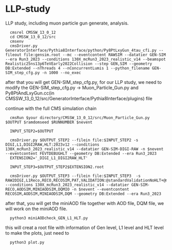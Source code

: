 # LLP-study
LLP study, including muon particle gun generate, analysis.

      cmsrel CMSSW_13_0_12
      cd CMSSW_13_0_12/src
      cmsenv
      cmsDriver.py GeneratorInterface/Pythia8Interface/python/Py8PtLxyGun_4tau_cfi.py --fileout file:gensim.root --mc --eventcontent RAWSIM --datatier GEN-SIM --era Run3_2023 --conditions 130X_mcRun3_2023_realistic_v14 --beamspot Realistic25ns13p6TeVEarly2022Collision --step GEN,SIM --geometry DB:Extended --nThreads 4 --nConcurrentLumis 1 --python_filename GEN-SIM_step_cfg.py -n 1000 --no_exec
after that you will get GEN-SIM_step_cfg.py, for our LLP study, we need to modify the GEN-SIM_step_cfg.py -> Muon_Particle_Gun.py and Py8PtAndLxyGun.cc(in CMSSW_13_0_12/src/GeneratorInterface/Pythia8Interface/plugins) file
      
continue with the full CMS simulation chain

      cmsRun $your directory/CMSSW_13_0_12/src/Muon_Particle_Gun.py $OUTPUT $ramdomseed $RUNNUMBER $nevent
      
      INPUT_STEP2=$OUTPUT
      
      cmsDriver.py $OUTPUT_STEP2 --filein file:$INPUT_STEP2 -s DIGI,L1,DIGI2RAW,HLT:2023v12 --conditions 130X_mcRun3_2023_realistic_v14 --datatier GEN-SIM-DIGI-RAW -n $nevent --eventcontent FEVTDEBUGHLT --geometry DB:Extended --era Run3_2023
      EXTENSION2='_DIGI_L1_DIGI2RAW_HLT'
      
      INPUT_STEP3=$OUTPUT_STEP2$EXTENSION2.root
      
      cmsDriver.py $OUTPUT_STEP3 --filein file:$INPUT_STEP3  -s RAW2DIGI,L1Reco,RECO,RECOSIM,PAT,VALIDATION:@standardValidationNoHLT+@miniAODValidation,DQM:@standardDQMFakeHLT+@miniAODDQM --conditions 130X_mcRun3_2023_realistic_v14 --datatier GEN-SIM-RECO,AODSIM,MINIAODSIM,DQMIO -n $nevent --eventcontent RECOSIM,AODSIM,MINIAODSIM,DQM --geometry DB:Extended --era Run3_2023

after that, you will get the miniAOD file together with AOD file, DQM file, we will work on the miniAOD file.
      
      python3 miniAODcheck_GEN_L1_HLT.py
this will creat a root file with information of Gen level, L1 level and HLT level
to make the plots, just need to 

      python3 plot.py
